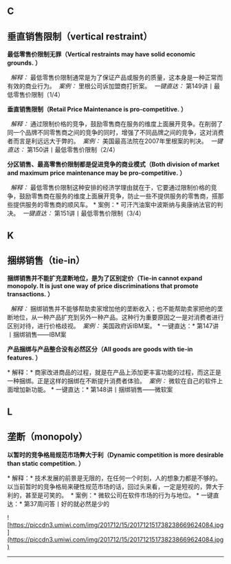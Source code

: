 ## C

## 垂直销售限制（vertical restraint）

 **最低零售价限制无罪（Vertical restraints may have solid economic grounds. ）**

  *解释：* 最低零售价限制通常是为了保证产品或服务的质量，这本身是一种正常而有效的商业行为。  *案例：* 里根公司诉加盟商打折案。  *一键直达：* 第149讲丨最低零售价限制（1/4）

 **垂直销售限制（Retail Price Maintenance is pro-competitive. ）**

  *解释：* 通过限制价格的竞争，鼓励零售商在服务的维度上面展开竞争。在削弱了同一个品牌不同零售商之间的竞争的同时，增强了不同品牌之间的竞争，这对消费者而言是利远远大于弊的。  *案例：* 美国最高法院在2007年里根案的判决。  *一键直达：* 第150讲丨最低零售价限制（2/4）

 **分区销售、最高零售价限制都是促进竞争的商业模式（Both division of market and maximum price maintenance may be pro-competitive. ）**

  *解释：* 最低零售价限制这种安排的经济学理由就在于，它要通过限制价格的竞争，鼓励零售商在服务的维度上面展开竞争，防止一些不提供服务的零售商，搭那些提供服务的零售商的顺风车。 * 案例：* 可汗汽油案中波斯纳与奥康纳法官的判决。  *一键直达：* 第151讲丨最低零售价限制（3/4）

## K

## 捆绑销售（tie-in）

 **捆绑销售并不能扩充垄断地位，是为了区别定价（Tie-in cannot expand monopoly. It is just one way of price discriminations that promote transactions. ）**

  *解释：* 捆绑销售并不能够帮助卖家增加他的垄断收入；也不能帮助卖家把他的垄断地位，从一种产品扩充到另外一种产品。这种行为重要原因之一是对消费者进行区别对待，进行价格歧视。  *案例：* 美国政府诉IBM案。 * 一键直达：* 第147讲丨捆绑销售——IBM案

 **产品捆绑与产品整合没有必然区分（All goods are goods with tie-in features. ）**

 * 解释：* 商家改进商品的过程，就是在产品上添加更丰富功能的过程，而这正是一种捆绑。正是这样的捆绑在不断提升消费者体验。  *案例：* 微软在自己的软件上面增加新功能。 * 一键直达：* 第148讲丨捆绑销售——微软案

## L

## 垄断（monopoly）

 **以暂时的竞争格局规范市场弊大于利（Dynamic competition is more desirable than static competition. ）**

 * 解释：* 技术发展的前景是无限的，在任何一个时刻，人的想象力都是不够的。以当前暂时的竞争格局来硬性规范市场的话，回过头来看，一定是短视的，弊大于利的，甚至是可笑的。  * 案例：* 微软公司在软件市场的行为与地位。 * 一键直达：* 第37周问答丨好的就必然是少的

![https://piccdn3.umiwi.com/img/201712/15/201712151738238669624084.jpg](https://piccdn3.umiwi.com/img/201712/15/201712151738238669624084.jpg)

---
